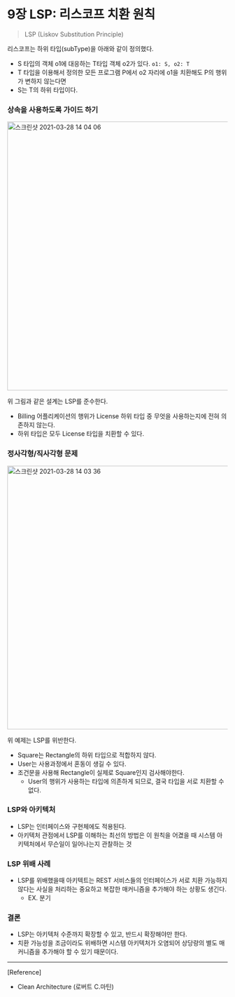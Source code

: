 # 9장 LSP: 리스코프 치환 원칙

> LSP (Liskov Substitution Principle)



리스코프는 하위 타입(subType)을 아래와 같이 정의했다.

- S 타입의 객체 o1에 대응하는 T타입 객체 o2가 있다. `o1: S, o2: T`
- T 타입을 이용해서 정의한 모든 프로그램 P에서 o2 자리에 o1을 치환해도 P의 행위가 변하지 않는다면
- S는 T의 하위 타입이다.



### 상속을 사용하도록 가이드 하기

<img width="614" alt="스크린샷 2021-03-28 14 04 06" src="https://user-images.githubusercontent.com/21329617/112742995-77bf6900-8fce-11eb-96bb-87a00b56db5c.png">

위 그림과 같은 설계는 LSP를 준수한다.

- Billing 어플리케이션의 행위가 License 하위 타입 중 무엇을 사용하는지에 전혀 의존하지 않는다.
- 하위 타입은 모두 License 타입을 치환할 수 있다.



### 정사각형/직사각형 문제

<img width="602" alt="스크린샷 2021-03-28 14 03 36" src="https://user-images.githubusercontent.com/21329617/112742988-65452f80-8fce-11eb-9481-c758ed072374.png">

위 예제는 LSP를 위반한다.

- Square는 Rectangle의 하위 타입으로 적합하지 않다.
- User는 사용과정에서 혼동이 생길 수 있다.
- 조건문을 사용해 Rectangle이 실제로 Square인지 검사해야한다.
  - User의 행위가 사용하는 타입에 의존하게 되므로, 결국 타입을 서로 치환할 수 없다.



### LSP와 아키텍처

- LSP는 인터페이스와 구현체에도 적용된다.
- 아키텍처 관점에서 LSP를 이해하는 최선의 방법은 이 원칙을 어겼을 때 시스템 아키텍처에서 무슨일이 일어나는지 관찰하는 것



### LSP 위배 사례

- LSP를 위배했을때 아키텍트는 REST 서비스들의 인터페이스가 서로 치환 가능하지 않다는 사실을 처리하는 중요하고 복잡한 매커니즘을 추가해야 하는 상황도 생긴다.
  - EX. 분기



### 결론

- LSP는 아키텍처 수준까지 확장할 수 있고, 반드시 확장해야만 한다.
- 치환 가능성을 조금이라도 위배하면 시스템 아키텍처가 오염되어 상당량의 별도 매커니즘을 추가해야 할 수 있기 때문이다.



---

[Reference]

- Clean Architecture (로버트 C.마틴)